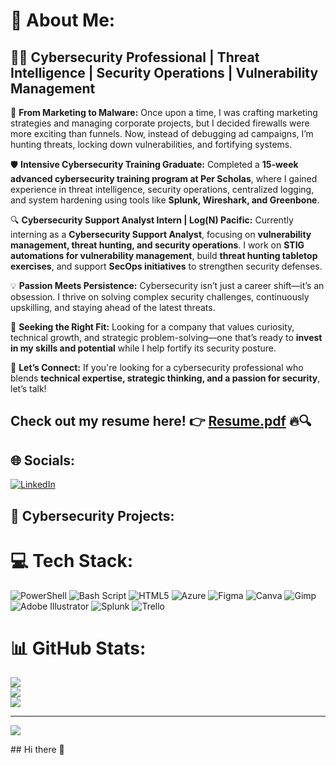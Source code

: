 # 💫 About Me:
## 👨‍💻 Cybersecurity Professional | Threat Intelligence | Security Operations | Vulnerability Management  

🚀 **From Marketing to Malware:** Once upon a time, I was crafting marketing strategies and managing corporate projects, but I decided firewalls were more exciting than funnels. Now, instead of debugging ad campaigns, I’m hunting threats, locking down vulnerabilities, and fortifying systems.  

🛡️ **Intensive Cybersecurity Training Graduate:** Completed a **15-week advanced cybersecurity training program at Per Scholas**, where I gained experience in threat intelligence, security operations, centralized logging, and system hardening using tools like **Splunk, Wireshark, and Greenbone**.  

🔍 **Cybersecurity Support Analyst Intern | Log(N) Pacific:** Currently interning as a **Cybersecurity Support Analyst**, focusing on **vulnerability management, threat hunting, and security operations**. I work on **STIG automations for vulnerability management**, build **threat hunting tabletop exercises**, and support **SecOps initiatives** to strengthen security defenses. 

💡 **Passion Meets Persistence:** Cybersecurity isn’t just a career shift—it’s an obsession. I thrive on solving complex security challenges, continuously upskilling, and staying ahead of the latest threats.  

🏢 **Seeking the Right Fit:** Looking for a company that values curiosity, technical growth, and strategic problem-solving—one that’s ready to **invest in my skills and potential** while I help fortify its security posture.  

📡 **Let’s Connect:** If you're looking for a cybersecurity professional who blends **technical expertise, strategic thinking, and a passion for security**, let’s talk!  


## **Check out my resume here!** 👉 [ Resume.pdf](https://github.com/user-attachments/files/18849140/Touba.Hamdi.pdf) 🔥🔍



## 🌐 Socials:
[![LinkedIn](https://img.shields.io/badge/LinkedIn-%230077B5.svg?logo=linkedin&logoColor=white)](https://linkedin.com/in/https://www.linkedin.com/in/toubahamdi/) 


## 📂 Cybersecurity Projects:


# 💻 Tech Stack:
![PowerShell](https://img.shields.io/badge/PowerShell-%235391FE.svg?style=for-the-badge&logo=powershell&logoColor=white) ![Bash Script](https://img.shields.io/badge/bash_script-%23121011.svg?style=for-the-badge&logo=gnu-bash&logoColor=white) ![HTML5](https://img.shields.io/badge/html5-%23E34F26.svg?style=for-the-badge&logo=html5&logoColor=white) ![Azure](https://img.shields.io/badge/azure-%230072C6.svg?style=for-the-badge&logo=microsoftazure&logoColor=white) ![Figma](https://img.shields.io/badge/figma-%23F24E1E.svg?style=for-the-badge&logo=figma&logoColor=white) ![Canva](https://img.shields.io/badge/Canva-%2300C4CC.svg?style=for-the-badge&logo=Canva&logoColor=white) ![Gimp](https://img.shields.io/badge/Gimp-657D8B?style=for-the-badge&logo=gimp&logoColor=FFFFFF) ![Adobe Illustrator](https://img.shields.io/badge/adobe%20illustrator-%23FF9A00.svg?style=for-the-badge&logo=adobe%20illustrator&logoColor=white) ![Splunk](https://img.shields.io/badge/splunk-%23000000.svg?style=for-the-badge&logo=splunk&logoColor=white) ![Trello](https://img.shields.io/badge/Trello-%23026AA7.svg?style=for-the-badge&logo=Trello&logoColor=white)
# 📊 GitHub Stats:
![](https://github-readme-stats.vercel.app/api?username=ToubaHam&theme=dark&hide_border=false&include_all_commits=false&count_private=false)<br/>
![](https://github-readme-streak-stats.herokuapp.com/?user=ToubaHam&theme=dark&hide_border=false)<br/>
![](https://github-readme-stats.vercel.app/api/top-langs/?username=ToubaHam&theme=dark&hide_border=false&include_all_commits=false&count_private=false&layout=compact)

---
[![](https://visitcount.itsvg.in/api?id=ToubaHam&icon=4&color=0)](https://visitcount.itsvg.in)

<!-- Proudly created with GPRM ( https://gprm.itsvg.in ) -->## Hi there 👋

<!--
**ToubaHam/Toubaham** is a ✨ _special_ ✨ repository because its `README.md` (this file) appears on your GitHub profile.

Here are some ideas to get you started:

- 🔭 I’m currently working on ...
- 🌱 I’m currently learning ...
- 👯 I’m looking to collaborate on ...
- 🤔 I’m looking for help with ...
- 💬 Ask me about ...
- 📫 How to reach me: ...
- 😄 Pronouns: ...
- ⚡ Fun fact: ...
-->
